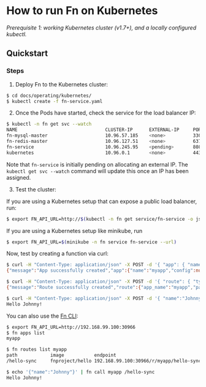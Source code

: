 # How to run Fn on Kubernetes

*Prerequisite 1: working Kubernetes cluster (v1.7+), and a locally configured kubectl.*

## Quickstart

### Steps

1. Deploy Fn to the Kubernetes cluster:

```bash
$ cd docs/operating/kubernetes/
$ kubectl create -f fn-service.yaml
```

2. Once the Pods have started, check the service for the load balancer IP:

```bash
$ kubectl -n fn get svc --watch
NAME                                CLUSTER-IP      EXTERNAL-IP     PORT(S)                                                       AGE
fn-mysql-master                     10.96.57.185    <none>          3306/TCP                                                      10m
fn-redis-master                     10.96.127.51    <none>          6379/TCP                                                      10m
fn-service                          10.96.245.95    <pending>       8080:30768/TCP,80:31921/TCP                                   10m
kubernetes                          10.96.0.1       <none>          443/TCP                                                       15d
```

Note that `fn-service` is initially pending on allocating an external IP. The `kubectl get svc --watch` command  will update this once an IP has been assigned.

3. Test the cluster:

If you are using a Kubernetes setup that can expose a public load balancer, run:

```bash
$ export FN_API_URL=http://$(kubectl -n fn get service/fn-service -o jsonpath='{.status.loadBalancer.ingress[0].ip}:{.spec.ports[?(@.name=="fn-service")].port}')
```

If you are using a Kubernetes setup like minikube, run

```bash
$ export FN_API_URL=$(minikube -n fn service fn-service --url)
```

Now, test by creating a function via curl:

```bash
$ curl -H "Content-Type: application/json" -X POST -d '{ "app": { "name":"myapp" } }' $FN_API_URL/v1/apps
{"message":"App successfully created","app":{"name":"myapp","config":null}}

$ curl -H "Content-Type: application/json" -X POST -d '{ "route": { "type": "sync", "path":"/hello-sync", "image":"fnproject/hello" } }' $FN_API_URL/v1/apps/myapp/routes
{"message":"Route successfully created","route":{"app_name":"myapp","path":"/hello-sync","image":"fnproject/hello","memory":128,"headers":{},"type":"sync","format":"default","timeout":30,"idle_timeout":30,"config":{}}}

$ curl -H "Content-Type: application/json" -X POST -d '{ "name":"Johnny" }' $API_URL/r/myapp/hello-sync
Hello Johnny!
```

You can also use the [Fn CLI](https://github.com/fnproject/cli):

```bash
$ export FN_API_URL=http://192.168.99.100:30966
$ fn apps list
myapp

$ fn routes list myapp
path            image           endpoint
/hello-sync     fnproject/hello 192.168.99.100:30966/r/myapp/hello-sync

$ echo '{"name":"Johnny"}' | fn call myapp /hello-sync
Hello Johnny!
```
